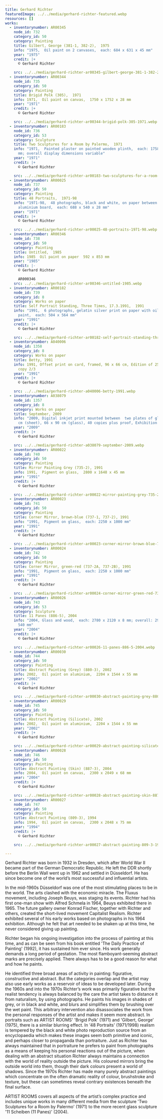 ```yaml
---
title: Gerhard Richter
featuredImage: ../../media/gerhard-richter-featured.webp
resources: []
works:
  - inventorynumber: AR00345
    node_id: 732
    category_id: 50
    category: Painting
    title: Gilbert, George (381-1, 382-2),  1975
    info: "1975,  Oil paint on 2 canvases,  each: 684 x 631 x 45 mm"
    year: "1975"
    credit: |+
      © Gerhard Richter

    src: ../../media/gerhard-richter-ar00345-gilbert-george-381-1-382-2-1975.webp
  - inventorynumber: AR00344
    node_id: 735
    category_id: 50
    category: Painting
    title: Brigid Polk (305),  1971
    info: 1971,  Oil paint on canvas,  1750 x 1752 x 28 mm
    year: "1971"
    credit: |+
      © Gerhard Richter

    src: ../../media/gerhard-richter-ar00344-brigid-polk-305-1971.webp
  - inventorynumber: AR00183
    node_id: 736
    category_id: 53
    category: Sculpture
    title: Two Sculptures for a Room by Palermo,  1971
    info: "1971,  Painted plaster on painted wooden plinth,  each: 1758 x 200 x 257
      mm; overall display dimensions variable"
    year: "1971"
    credit: |+
      © Gerhard Richter

    src: ../../media/gerhard-richter-ar00183-two-sculptures-for-a-room-by-palermo-1971.webp
  - inventorynumber: AR00025
    node_id: 737
    category_id: 50
    category: Painting
    title: 48 Portraits,  1971-98
    info: "1971-98,  48 photographs, black and white, on paper between Perspex and
      aluminium board,  each: 688 x 540 x 28 mm"
    year: "1971"
    credit: |+
      © Gerhard Richter

    src: ../../media/gerhard-richter-ar00025-48-portraits-1971-98.webp
  - inventorynumber: AR00346
    node_id: 738
    category_id: 50
    category: Painting
    title: Untitled,  1985
    info: 1985  Oil paint on paper  592 x 853 mm
    year: "1985"
    credit: |-
      © Gerhard Richter

      AR000346
    src: ../../media/gerhard-richter-ar00346-untitled-1985.webp
  - inventorynumber: AR00182
    node_id: 739
    category_id: 8
    category: Works on paper
    title: Self Portrait Standing, Three Times, 17.3.1991,  1991
    info: "1991,  6 photographs, gelatin silver print on paper with oil
      paint,  each: 504 x 564 mm"
    year: "1991"
    credit: |+
      © Gerhard Richter

    src: ../../media/gerhard-richter-ar00182-self-portrait-standing-three-times-1731991-1991.webp
  - inventorynumber: A040006
    node_id: 1358
    category_id: 8
    category: Works on paper
    title: Betty, 1991
    info: 1991, Offset print on card, framed, 96 x 66 cm, Edition of 25, Exhibition
      copy 2/3
    year: "1991"
    credit: |+
      © Gerhard Richter

    src: ../../media/gerhard-richter-a040006-betty-1991.webp
  - inventorynumber: A038079
    node_id: 1357
    category_id: 8
    category: Works on paper
    title: September, 2009
    info: "2009, Digital inkjet print mounted between  two plates of glass, 52 x 72
      cm (sheet), 66 x 90 cm (glass), 40 copies plus proof, Exhibition copy, "
    year: "2009"
    credit: |+
      © Gerhard Richter

    src: ../../media/gerhard-richter-a038079-september-2009.webp
  - inventorynumber: AR00022
    node_id: 740
    category_id: 50
    category: Painting
    title: Mirror Painting Grey (735-2), 1991
    info: 1991,  Pigment on glass,  2800 x 1648 x 45 mm
    year: "1991"
    credit: |+
      © Gerhard Richter

    src: ../../media/gerhard-richter-ar00022-mirror-painting-grey-735-2-1991.webp
  - inventorynumber: AR00023
    node_id: 741
    category_id: 50
    category: Painting
    title: Corner Mirror, brown-blue (737-1, 737-2), 1991
    info: "1991,  Pigment on glass,  each: 2250 x 1000 mm"
    year: "1991"
    credit: |+
      © Gerhard Richter

    src: ../../media/gerhard-richter-ar00023-corner-mirror-brown-blue-737-1-737-2-1991.webp
  - inventorynumber: AR00024
    node_id: 742
    category_id: 50
    category: Painting
    title: Corner Mirror, green-red (737-2A, 737-2B), 1991
    info: "1991,  Pigment on glass,  each: 2250 x 1000 mm"
    year: "1991"
    credit: |+
      © Gerhard Richter

    src: ../../media/gerhard-richter-ar00024-corner-mirror-green-red-737-2a-737-2b-1991.webp
  - inventorynumber: AR00026
    node_id: 743
    category_id: 53
    category: Sculpture
    title: 11 Panes (886-5), 2004
    info: "2004, Glass and wood,  each: 2780 x 2120 x 8 mm; overall: 2900 x 2120 x
      540 mm"
    year: "2004"
    credit: |+
      © Gerhard Richter

    src: ../../media/gerhard-richter-ar00026-11-panes-886-5-2004.webp
  - inventorynumber: AR00030
    node_id: 744
    category_id: 50
    category: Painting
    title: Abstract Painting (Grey) (880-3), 2002
    info: 2002,  Oil paint on aluminium,  2204 x 1544 x 55 mm
    year: "2002"
    credit: |+
      © Gerhard Richter

    src: ../../media/gerhard-richter-ar00030-abstract-painting-grey-880-3-2002.webp
  - inventorynumber: AR00029
    node_id: 745
    category_id: 50
    category: Painting
    title: Abstract Painting (Silicate), 2002
    info: 2002,  Oil paint on aluminium,  2204 x 1544 x 55 mm
    year: "2002"
    credit: |+
      © Gerhard Richter

    src: ../../media/gerhard-richter-ar00029-abstract-painting-silicate-2002.webp
  - inventorynumber: AR00028
    node_id: 746
    category_id: 50
    category: Painting
    title: Abstract Painting (Skin) (887-3), 2004
    info: 2004,  Oil paint on canvas,  2300 x 2049 x 68 mm
    year: "2004"
    credit: |+
      © Gerhard Richter

    src: ../../media/gerhard-richter-ar00028-abstract-painting-skin-887-3-2004.webp
  - inventorynumber: AR00027
    node_id: 747
    category_id: 50
    category: Painting
    title: Abstract Painting (809-3), 1994
    info: 1994,  Oil paint on canvas,  2300 x 2048 x 75 mm
    year: "1994"
    credit: |+
      © Gerhard Richter

    src: ../../media/gerhard-richter-ar00027-abstract-painting-809-3-1994.webp

---
```


Gerhard Richter was born in 1932 in Dresden, which after World War II became part of the German Democratic Republic. He left the DDR shortly before the Berlin Wall went up in 1962 and settled in Düsseldorf. He has since become one of the world’s most successful and influential artists.

In the mid-1960s Düsseldorf was one of the most stimulating places to be in the world. The arts clashed with the economic miracle. The Fluxus movement, including Joseph Beuys, was staging its events. Richter had his first one-man show with Alfred Schmela in 1964, Beuys exhibited there in 1965. The future gallery owner Konrad Fischer, together with Richter and others, created the short-lived movement Capitalist Realism. Richter exhibited several of his early works based on photographs in his 1964 exhibition. Although he felt that art needed to be shaken up at this time, he never considered giving up painting.

Richter began his ongoing investigation into the process of painting at this time, and as can be seen from his book entitled 'The Daily Practice of Painting' (1992), it has sustained him ever since. His work generally demands a long period of gestation. The most flamboyant-seeming abstract marks are precisely applied. There always has to be a good reason for what and how he paints.

He identified three broad areas of activity in painting: figurative, constructive and abstract. But the categories overlap and the artist may also use early works as a reservoir of ideas to be developed later. During the 1960s and into the 1970s Richter’s work was primarily figurative but the realist tendency is always balanced by the care the artist takes to distance it from naturalism, by using photographs. He paints his images in shades of grey, or in black and white, and blurs and simplifies them by brushing over the wet paint. This arbitrary intervention also disassociates the work from the personal responses of the artist and makes it seem more abstract. In portraits such as ARTIST ROOMS' 'Brigid Polk' (1971) and 'Gilbert, George' (1975), there is a similar blurring effect. In '48 Portraits' (1971/1998) realism is tempered by the black and white photo reproduction source from an encyclopaedia which makes these images seem both primitive and iconic, and perhaps closer to propaganda than portraiture. Just as Richter has always maintained that in portraiture he prefers to paint from photographs as a means of keeping his personal reactions out of the picture, when dealing with an abstract situation Richter always maintains a connection with the world of reality outside the picture. His coloured mirrors bring the outside world into them, though their dark colours present a world of shadows. Since the 1970s Richter has made many purely abstract paintings which concentrate on the often dramatic reality of colour, brushstroke and texture, but these can sometimes reveal contrary existences beneath the final surface.

ARTIST ROOMS covers all aspects of the artist’s complex practice and includes unique works in many different media from the sculpture 'Two Sculptures for a Room by Palermo' (1971) to the more recent glass sculpture '11 Scheiben (11 Panes)' (2004).